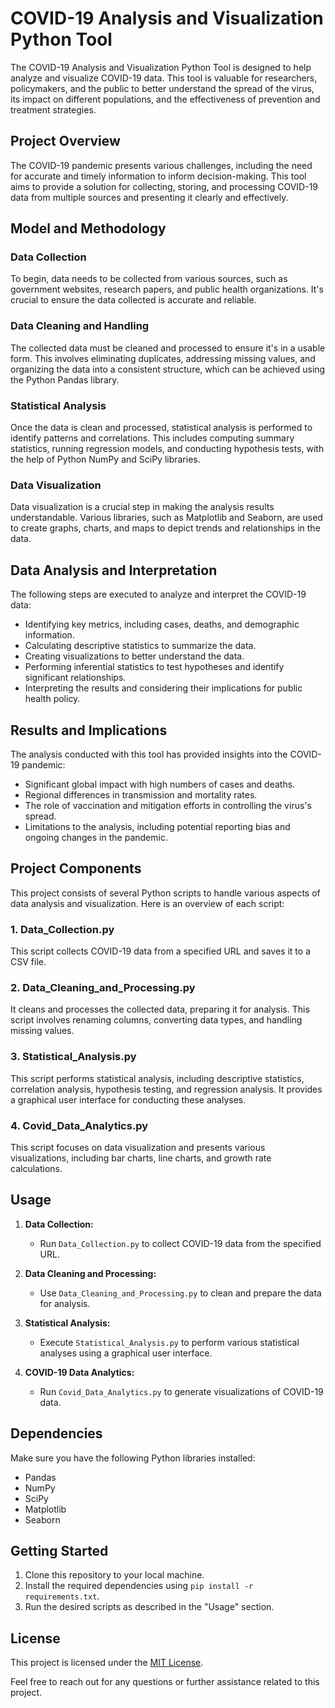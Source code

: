 # COVID-19 Analysis and Visualization Python Tool

The COVID-19 Analysis and Visualization Python Tool is designed to help analyze and visualize COVID-19 data. This tool is valuable for researchers, policymakers, and the public to better understand the spread of the virus, its impact on different populations, and the effectiveness of prevention and treatment strategies.

## Project Overview

The COVID-19 pandemic presents various challenges, including the need for accurate and timely information to inform decision-making. This tool aims to provide a solution for collecting, storing, and processing COVID-19 data from multiple sources and presenting it clearly and effectively.

## Model and Methodology

### Data Collection
To begin, data needs to be collected from various sources, such as government websites, research papers, and public health organizations. It's crucial to ensure the data collected is accurate and reliable.

### Data Cleaning and Handling
The collected data must be cleaned and processed to ensure it's in a usable form. This involves eliminating duplicates, addressing missing values, and organizing the data into a consistent structure, which can be achieved using the Python Pandas library.

### Statistical Analysis
Once the data is clean and processed, statistical analysis is performed to identify patterns and correlations. This includes computing summary statistics, running regression models, and conducting hypothesis tests, with the help of Python NumPy and SciPy libraries.

### Data Visualization
Data visualization is a crucial step in making the analysis results understandable. Various libraries, such as Matplotlib and Seaborn, are used to create graphs, charts, and maps to depict trends and relationships in the data.

## Data Analysis and Interpretation

The following steps are executed to analyze and interpret the COVID-19 data:

- Identifying key metrics, including cases, deaths, and demographic information.
- Calculating descriptive statistics to summarize the data.
- Creating visualizations to better understand the data.
- Performing inferential statistics to test hypotheses and identify significant relationships.
- Interpreting the results and considering their implications for public health policy.

## Results and Implications

The analysis conducted with this tool has provided insights into the COVID-19 pandemic:

- Significant global impact with high numbers of cases and deaths.
- Regional differences in transmission and mortality rates.
- The role of vaccination and mitigation efforts in controlling the virus's spread.
- Limitations to the analysis, including potential reporting bias and ongoing changes in the pandemic.

## Project Components

This project consists of several Python scripts to handle various aspects of data analysis and visualization. Here is an overview of each script:

### 1. Data_Collection.py
This script collects COVID-19 data from a specified URL and saves it to a CSV file.

### 2. Data_Cleaning_and_Processing.py
It cleans and processes the collected data, preparing it for analysis. This script involves renaming columns, converting data types, and handling missing values.

### 3. Statistical_Analysis.py
This script performs statistical analysis, including descriptive statistics, correlation analysis, hypothesis testing, and regression analysis. It provides a graphical user interface for conducting these analyses.

### 4. Covid_Data_Analytics.py
This script focuses on data visualization and presents various visualizations, including bar charts, line charts, and growth rate calculations.

## Usage

1. **Data Collection:**
   - Run `Data_Collection.py` to collect COVID-19 data from the specified URL.

2. **Data Cleaning and Processing:**
   - Use `Data_Cleaning_and_Processing.py` to clean and prepare the data for analysis.

3. **Statistical Analysis:**
   - Execute `Statistical_Analysis.py` to perform various statistical analyses using a graphical user interface.

4. **COVID-19 Data Analytics:**
   - Run `Covid_Data_Analytics.py` to generate visualizations of COVID-19 data.

## Dependencies

Make sure you have the following Python libraries installed:

- Pandas
- NumPy
- SciPy
- Matplotlib
- Seaborn

## Getting Started

1. Clone this repository to your local machine.
2. Install the required dependencies using `pip install -r requirements.txt`.
3. Run the desired scripts as described in the "Usage" section.

## License

This project is licensed under the [MIT License](LICENSE).

Feel free to reach out for any questions or further assistance related to this project.
